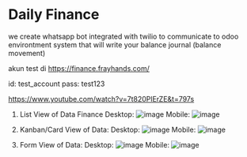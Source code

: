 # Daily Finance

we create whatsapp bot integrated with twilio to communicate to odoo environtment
system that will write your balance journal (balance movement)

akun test di https://finance.frayhands.com/

id: test_account
pass: test123

https://www.youtube.com/watch?v=7t820PlErZE&t=797s

1. List View of Data Finance
Desktop:
![image](https://user-images.githubusercontent.com/40462921/151793933-b96b6a2b-07b9-4e39-9b8c-3869c8aaf97f.png)
Mobile:
![image](https://user-images.githubusercontent.com/40462921/151794154-eb1983f7-c34c-468b-b350-2daf19c4b5b3.png)

2. Kanban/Card View of Data:
Desktop:
![image](https://user-images.githubusercontent.com/40462921/151794069-bffceeb1-cfd8-4f0a-bb3f-0e6620c208f4.png)
Mobile:
![image](https://user-images.githubusercontent.com/40462921/151794107-ee3182c8-a465-4d43-b95d-1d062c9f6cdb.png)

3. Form View of Data:
Desktop:
![image](https://user-images.githubusercontent.com/40462921/151794275-a8ac49e6-e916-4a3d-83af-eb7e10b00624.png)
Mobile:
![image](https://user-images.githubusercontent.com/40462921/151794217-ee84f747-9d22-4d64-8774-fe25c85090f7.png)

